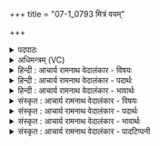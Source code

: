 +++
title = "07-1_0793 मित्रं वयम्"

+++
<details><summary>पदपाठः</summary>

मि꣣त्र꣢म्। मि꣣। त्र꣢म्। व꣣य꣢म्। ह꣣वामहे। व꣡रु꣢꣯णम्। सो꣡म꣢꣯पीतये। सो꣡म꣢꣯। पी꣣तये। या꣢। जा꣡ता꣢। पू꣣त꣡द꣢क्षसा। पू꣣त꣢। द꣣क्षसा। ७९३।
</details>

<details><summary>अधिमन्त्रम् (VC)</summary>

- मित्रावरुणौ
- मेधातिथिः काण्वः
- गायत्री
- षड्जः
</details>

<details><summary>हिन्दी : आचार्य रामनाथ वेदालंकार - विषयः</summary>

अगले मन्त्र में प्राण-उदान तथा ब्रह्म-क्षत्र विषयों का वर्णन है।
</details>

<details><summary>हिन्दी : आचार्य रामनाथ वेदालंकार - पदार्थः</summary>

पदार्थान्वय -  (वयम्)हम लोग(सोमपीतये)यश की रक्षा के लिए(मित्रम्)बाहर और अन्दर स्थित जीवन-हेतु प्राण को अथवा ब्रह्म-बल को, (वरुणम्)ऊर्ध्वगति तथा बल के हेतु उदान को अथवा क्षत्र-बल को(हवामहे)पुकारते हैं,ग्रहण करते हैं, (या)जो(पूतदक्षसा)पवित्र बलवाले अथवा बल को पवित्र करनेवाले(जाता)हुए हैं ॥१॥
</details>

<details><summary>हिन्दी : आचार्य रामनाथ वेदालंकार - भावार्थः</summary>

भावार्थ -  सब लोगों को चाहिए कि शरीर में प्राणनक्रिया के हेतु प्राण को और ऊर्ध्वगति के हेतु उदान को तथा राष्ट्र में ब्रह्म-बल और क्षत्र-बल को बढ़ाकर शरीर तथा राष्ट्र के स्वास्थ्य को उन्नत करें ॥१॥
</details>

<details><summary>संस्कृत : आचार्य रामनाथ वेदालंकार - विषयः</summary>

अथ प्राणोदानब्रह्मक्षत्रविषयमाह।
</details>

<details><summary>संस्कृत : आचार्य रामनाथ वेदालंकार - पदार्थः</summary>

पदार्थान्वय -  (वयम्)जनाः(सोमपीतये)यशोरक्षणाय।[यशो वै सोमः श० ४।२।४।९।] (मित्रम्)बहिरभ्यन्तरस्थं जीवनहेतुं प्राणं,ब्रह्मबलं वा, (वरुणम्)ऊर्ध्वगमनबलहेतुम् उदानं,क्षत्रबलं वा।[प्राणोदानौ वै मित्रावरुणौ श० १।८।३।१२,ब्रह्मैव मित्रः। श० ४।१।४।१,क्षत्रं वै वरुणः। श० २।५।२।६।] (हवामहे)आह्वयामः,गृह्णीमः, (या)यौ(पूतदक्षसा)पूतदक्षसौ पवित्रबलौ,बलस्य पवित्रकर्तारौ वा(जाता)जातौ स्तः।[सर्वत्र,‘सुपां सुलुक्०’ अ० ७।१।३९ इति विभक्तेराकारादेशः।]॥१॥१
</details>

<details><summary>संस्कृत : आचार्य रामनाथ वेदालंकार - भावार्थः</summary>

भावार्थ -  शरीरे प्राणनक्रियाहतुं प्राणम् ऊर्ध्वगमनहेतुमुदानं च संवर्द्ध्य,राष्ट्रे च ब्रह्मबलं क्षत्रबलं च संवर्द्ध्य शरीरस्य राष्ट्रस्य च स्वास्थ्यं सर्वे जना उन्नयन्तु ॥१॥
</details>

<details><summary>संस्कृत : आचार्य रामनाथ वेदालंकार - पादटिप्पनी</summary>

टिप्पनी -   ३. ऋ० १।२३।४ ‘ज॒ज्ञा॒ना पू॒तद॑क्षसा’ इति पाठः। १. ऋग्भाष्ये दयानन्दर्षिर्मन्त्रमिमं प्राणोदानपक्षे व्याचष्टे।
</details>